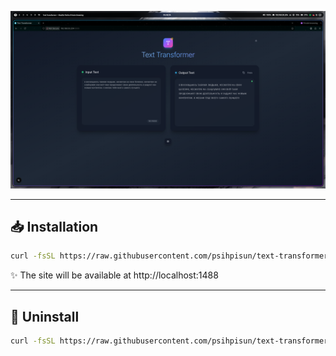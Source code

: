 ![Screenshot](screen.png)

---

## 📥 Installation

```bash
curl -fsSL https://raw.githubusercontent.com/psihpisun/text-transformer/main/install.sh | sh
```
✨ The site will be available at http://localhost:1488

---

## 🧹 Uninstall

```bash
curl -fsSL https://raw.githubusercontent.com/psihpisun/text-transformer/main/uninstall.sh | sh
```